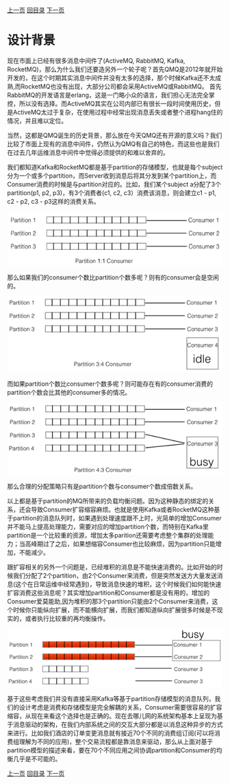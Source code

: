 [上一页](install.md)
[回目录](../../README.md)
[下一页](arch.md)


# 设计背景

现在市面上已经有很多消息中间件了(ActiveMQ, RabbitMQ, Kafka, RocketMQ)，那么为什么我们还要造另外一个轮子呢？首先QMQ是2012年就开始开发的，在这个时期其实消息中间件并没有太多的选择，那个时候Kafka还不太成熟,而RocketMQ也没有出现，大部分公司都会采用ActiveMQ或RabbitMQ。
首先RabbitMQ的开发语言是erlang，这是一门略小众的语言，我们担心无法完全掌控，所以没有选择。而ActiveMQ其实在公司内部已有很长一段时间使用历史，但是ActiveMQ太过于复杂，在使用过程中经常出现消息丢失或者整个进程hang住的情况，并且难以定位。

当然，这都是QMQ诞生的历史背景，那么放在今天QMQ还有开源的意义吗？我们比较了市面上现有的消息中间件，仍然认为QMQ有自己的特色，而这些也是我们在过去几年运维消息中间件中觉得必须提供的和难以舍弃的。

我们都知道Kafka和RocketMQ都是基于partition的存储模型，也就是每个subject分为一个或多个partition，而Server收到消息后将其分发到某个partition上，而Consumer消费的时候是与partition对应的。比如，我们某个subject a分配了3个partition(p1, p2, p3)，有3个消费者(c1, c2, c3）消费该消息，则会建立c1 - p1, c2 - p2, c3 - p3这样的消费关系。

![img](../images/design1.png)

那么如果我们的consumer个数比partition个数多呢？则有的consumer会是空闲的。

![img](../images/design2.png)

而如果partition个数比consumer个数多呢？则可能存在有的consumer消费的partition个数会比其他的consumer多的情况。

![img](../images/design3.png)

那么合理的分配策略只有是partition个数与consumer个数成倍数关系。

以上都是基于partition的MQ所带来的负载均衡问题。因为这种静态的绑定的关系，还会导致Consumer扩容缩容麻烦。也就是使用Kafka或者RocketMQ这种基于partition的消息队列时，如果遇到处理速度跟不上时，光简单的增加Consumer并不能马上提高处理能力，需要对应的增加partition个数，而特别在Kafka里partition是一个比较重的资源，增加太多parition还需要考虑整个集群的处理能力；当高峰期过了之后，如果想缩容Consumer也比较麻烦，因为partition只能增加，不能减少。

跟扩容相关的另外一个问题是，已经堆积的消息是不能快速消费的。比如开始的时候我们分配了2个partition，由2个Consumer来消费，但是突然发送方大量发送消息(这个在日常运维中经常遇到)，导致消息快速的堆积，这个时候我们如何能快速扩容消费这些消息呢？其实增加partition和Consumer都是没有用的，增加的Consumer爱莫能助,因为堆积的那3个partition只能由2个Consumer来消费，这个时候你只能纵向扩展，而不能横向扩展，而我们都知道纵向扩展很多时候是不现实的，或者执行比较重的再均衡操作。

![img](../images/design4.png)

基于这些考虑我们并没有直接采用Kafka等基于partition存储模型的消息队列，我们的设计考虑是消费和存储模型是完全解耦的关系，Consumer需要很容易的扩容缩容，从现在来看这个选择也是正确的。现在去哪儿网的系统架构基本上呈现为基于消息驱动的架构，在我们内部系统之间的交互大部分都是以消息这种异步的方式来进行。比如我们酒店的订单变更消息就有接近70个不同的消费组订阅(可以将消费组理解为不同的应用)，整个交易流程都是靠消息来驱动，那么从上面对基于partition模型的描述来看，要在70个不同应用之间协调partition和Consumer的均衡几乎是不可能的。


[上一页](install.md)
[回目录](../../README.md)
[下一页](arch.md)
